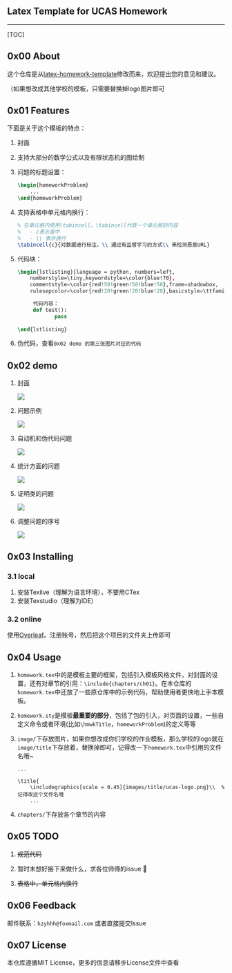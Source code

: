 ## Latex Template for UCAS Homework 

---

[TOC]

## 0x00 About

这个仓库是从[latex-homework-template](https://github.com/jdavis/latex-homework-template#adjustable-problem-numbers)修改而来，欢迎提出您的意见和建议。


（如果想改成其他学校的模板，只需要替换掉logo图片即可




## 0x01  Features
下面是关于这个模板的特点：
1. 封面

2. 支持大部分的数学公式以及有限状态机的图绘制

3. 问题的标题设置：

    ```latex
    \begin{homeworkProblem}
    	...
    \end{homeworkProblem}
    ```

4. 支持表格中单元格内换行：

    ```latex
    % 在单元格内使用\tabincell，\tabincell代表一个单元格的内容
    % 	- c表示居中
    % 	- \\ 表示换行
    \tabincell{c}{对数据进行标注，\\ 通过有监督学习的方式\\ 来检测恶意URL}
    ```

5. 代码块：

    ```latex
    \begin{lstlisting}[language = python, numbers=left, 
        numberstyle=\tiny,keywordstyle=\color{blue!70},
        commentstyle=\color{red!50!green!50!blue!50},frame=shadowbox,
        rulesepcolor=\color{red!20!green!20!blue!20},basicstyle=\ttfamily]
    
         代码内容：
         def test():
                pass
       
    \end{lstlisting}
    ```

6. 伪代码，查看`0x02 demo 的第三张图片对应的代码`



## 0x02 demo
1. 封面

    ![](/images/README/1.png)

2. 问题示例

    ![](/images/README/2.png)

3. 自动机和伪代码问题

    ![](/images/README/3.png)

4. 统计方面的问题

    ![](/images/README/4.png)

5. 证明类的问题

    ![](/images/README/5.png)

6. 调整问题的序号

    ![](/images/README/6.png)


## 0x03  Installing
###  3.1 local
1. 安装Texlive（理解为语言环境），不要用CTex
2. 安装Texstudio（理解为IDE）

### 3.2  online
使用[Overleaf](https://www.overleaf.com/)。注册账号，然后把这个项目的文件夹上传即可

## 0x04 Usage
1. `homework.tex`中的是模板主要的框架，包括引入模板风格文件，对封面的设置，还有对章节的引用：`\include{chapters/ch01}`。在本仓库的`homework.tex`中还放了一些原仓库中的示例代码，帮助使用者更快地上手本模板。

2. `homework.sty`是模板**最重要的部分**，包括了包的引入，对页面的设置，一些自定义命令或者环境(比如`\hmwkTitle`，`homeworkProblem`)的定义等等

3. `image/`下存放图片，如果你想改成你们学校的作业模板，那么学校的logo就在`image/title`下存放着，替换掉即可，记得改一下`homework.tex`中引用的文件名哦~

    ```late
    ...
    
    \title{
    	\includegraphics[scale = 0.45]{images/title/ucas-logo.png}\\  % 记得改这个文件名哦
    	...
    ```

    

4. `chapters/`下存放各个章节的内容

## 0x05 TODO
1. ~~规范代码~~

2. 暂时未想好接下来做什么，求各位师傅的issue :bow:
3. ~~表格中，单元格内换行~~


## 0x06 Feedback
邮件联系：`hzyhhh@foxmail.com` 或者直接提交Issue



## 0x07 License

本仓库遵循MIT License，更多的信息请移步License文件中查看

